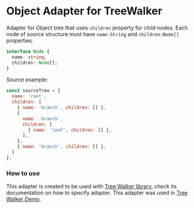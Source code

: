 # Object Adapter for TreeWalker

Adapter for Object tree that uses `children` property for child nodes.
Each node of source structure must have `name:String` and `children:Node[]` properties.
```typescript
interface Node {
  name: string;
  children: Node[];
}
```

Source example:
```javascript
const sourceTree = {
  name: 'root',
  children: [
    { name: 'branch', children: [] },
    {
      name: 'branch',
      children: [
        { name: 'leaf', children: [] },
      ],
    },
    { name: 'branch', children: [] },
  ]
};
```

### How to use
This adapter is created to be used with [Tree Walker library](https://github.com/burdiuz/js-tree-walker),
check its documentation on how to specify adapter. This adapter was used in [Tree Walker Demo](https://jsfiddle.net/actualwave/6kw7z4xj/).
